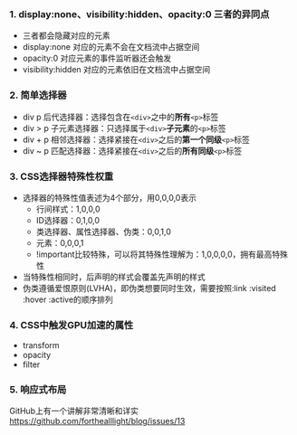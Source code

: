 ### 1. display:none、visibility:hidden、opacity:0 三者的异同点
+ 三者都会隐藏对应的元素
+ display:none 对应的元素不会在文档流中占据空间
+ opacity:0 对应元素的事件监听器还会触发
+ visibility:hidden 对应的元素依旧在文档流中占据空间

### 2. 简单选择器
+ div p 后代选择器：选择包含在`<div>`之中的**所有**`<p>`标签
+ div > p 子元素选择器：只选择属于`<div>`**子元素**的`<p>`标签
+ div + p 相邻选择器：选择紧接在`<div>`之后的**第一个同级**`<p>`标签
+ div ~ p 匹配选择器：选择紧接在`<div>`之后的**所有同级**`<p>`标签

### 3. CSS选择器特殊性权重
+ 选择器的特殊性值表述为4个部分，用0,0,0,0表示
    + 行间样式：1,0,0,0
    + ID选择器：0,1,0,0
    + 类选择器、属性选择器、伪类：0,0,1,0
    + 元素：0,0,0,1
    + !important比较特殊，可以将其特殊性理解为：1,0,0,0,0，拥有最高特殊性
+ 当特殊性相同时，后声明的样式会覆盖先声明的样式
+ 伪类遵循爱恨原则(LVHA)，即伪类想要同时生效，需要按照:link :visited :hover :active的顺序排列

### 4. CSS中触发GPU加速的属性
+ transform
+ opacity
+ filter

### 5. 响应式布局
GitHub上有一个讲解非常清晰和详实 https://github.com/forthealllight/blog/issues/13




